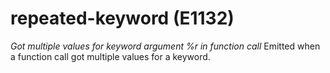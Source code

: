 # repeated-keyword (E1132)
*Got multiple values for keyword argument %r in function call* Emitted
when a function call got multiple values for a keyword.

